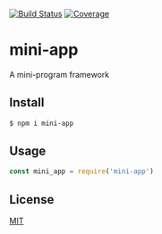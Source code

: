 [![Build Status](https://travis-ci.org/kaelzhang/mini-app.svg?branch=master)](https://travis-ci.org/kaelzhang/mini-app)
[![Coverage](https://codecov.io/gh/kaelzhang/mini-app/branch/master/graph/badge.svg)](https://codecov.io/gh/kaelzhang/mini-app)
<!-- optional appveyor tst
[![Windows Build Status](https://ci.appveyor.com/api/projects/status/github/kaelzhang/mini-app?branch=master&svg=true)](https://ci.appveyor.com/project/kaelzhang/mini-app)
-->
<!-- optional npm version
[![NPM version](https://badge.fury.io/js/mini-app.svg)](http://badge.fury.io/js/mini-app)
-->
<!-- optional npm downloads
[![npm module downloads per month](http://img.shields.io/npm/dm/mini-app.svg)](https://www.npmjs.org/package/mini-app)
-->
<!-- optional dependency status
[![Dependency Status](https://david-dm.org/kaelzhang/mini-app.svg)](https://david-dm.org/kaelzhang/mini-app)
-->

# mini-app

A mini-program framework

## Install

```sh
$ npm i mini-app
```

## Usage

```js
const mini_app = require('mini-app')
```

## License

[MIT](LICENSE)
